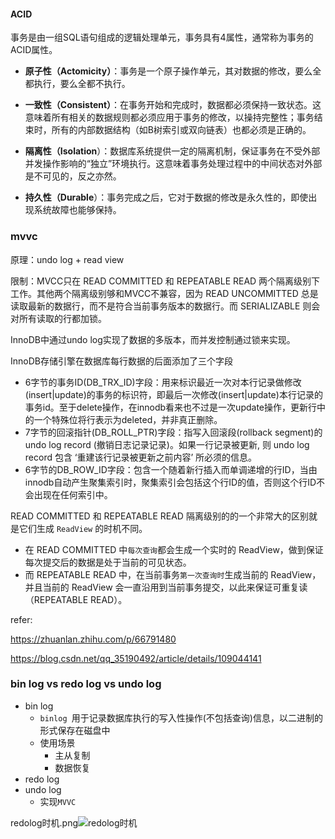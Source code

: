 #### ACID

事务是由一组SQL语句组成的逻辑处理单元，事务具有4属性，通常称为事务的ACID属性。

- **原子性（Actomicity）**：事务是一个原子操作单元，其对数据的修改，要么全都执行，要么全都不执行。

- **一致性（Consistent）**：在事务开始和完成时，数据都必须保持一致状态。这意味着所有相关的数据规则都必须应用于事务的修改，以操持完整性；事务结束时，所有的内部数据结构（如B树索引或双向链表）也都必须是正确的。

- **隔离性（Isolation**）：数据库系统提供一定的隔离机制，保证事务在不受外部并发操作影响的“独立”环境执行。这意味着事务处理过程中的中间状态对外部是不可见的，反之亦然。

- **持久性（Durable**）：事务完成之后，它对于数据的修改是永久性的，即使出现系统故障也能够保持。

  

### mvvc 

原理：undo log + read view

限制：MVCC只在 READ COMMITTED 和 REPEATABLE READ 两个隔离级别下工作。其他两个隔离级别够和MVCC不兼容，因为 READ UNCOMMITTED 总是读取最新的数据行，而不是符合当前事务版本的数据行。而 SERIALIZABLE 则会对所有读取的行都加锁。

InnoDB中通过undo log实现了数据的多版本，而并发控制通过锁来实现。

InnoDB存储引擎在数据库每行数据的后面添加了三个字段

- 6字节的事务ID(DB_TRX_ID)字段：用来标识最近一次对本行记录做修改(insert|update)的事务的标识符，即最后一次修改(insert|update)本行记录的事务id。至于delete操作，在innodb看来也不过是一次update操作，更新行中的一个特殊位将行表示为deleted，并非真正删除。
- 7字节的回滚指针(DB_ROLL_PTR)字段：指写入回滚段(rollback segment)的 undo log record (撤销日志记录记录)。如果一行记录被更新, 则 undo log record 包含 ‘重建该行记录被更新之前内容’ 所必须的信息。
- 6字节的DB_ROW_ID字段：包含一个随着新行插入而单调递增的行ID，当由innodb自动产生聚集索引时，聚集索引会包括这个行ID的值，否则这个行ID不会出现在任何索引中。



READ COMMITTED 和 REPEATABLE READ 隔离级别的的一个非常大的区别就是它们生成 `ReadView` 的时机不同。

- 在 READ COMMITTED 中`每次查询`都会生成一个实时的 ReadView，做到保证每次提交后的数据是处于当前的可见状态。
- 而 REPEATABLE READ 中，在当前事务`第一次查询时`生成当前的 ReadView，并且当前的 ReadView 会一直沿用到当前事务提交，以此来保证可重复读（REPEATABLE READ）。
  
  

refer:

https://zhuanlan.zhihu.com/p/66791480

https://blog.csdn.net/qq_35190492/article/details/109044141

### bin log vs redo log vs undo log

- bin log
  - `binlog `用于记录数据库执行的写入性操作(不包括查询)信息，以二进制的形式保存在磁盘中
  - 使用场景
    - 主从复制
    - 数据恢复
- redo log
- undo log
  - 实现`MVVC`

redolog时机.png![redolog时机](https://user-images.githubusercontent.com/17567449/123726829-38e9c980-d8c3-11eb-9717-5452247e4d55.png)



